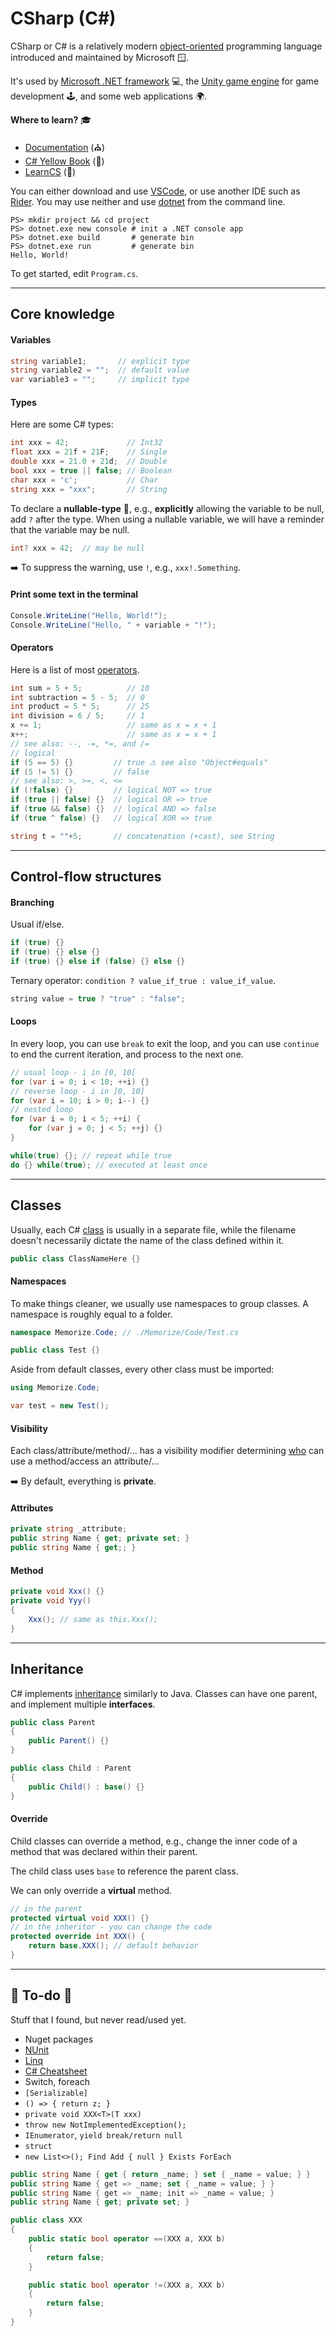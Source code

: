 # CSharp (C#)

<div class="row row-cols-md-2"><div>

CSharp or C# is a relatively modern [object-oriented](/programming-languages/_paradigm/oo.md) programming language introduced and maintained by Microsoft 🪟.

It's used by [Microsoft .NET framework](https://dotnet.microsoft.com/en-us/download/dotnet-framework) 💻, the [Unity game engine](https://unity.com/) for game development 🕹️, and some web applications 🌍.

**Where to learn?** 🎓

* [Documentation](https://learn.microsoft.com/en-us/dotnet/csharp/) (⛪)
* [C# Yellow Book](https://www.robmiles.com/c-yellow-book/) (👻)
* [LearnCS](https://www.learncs.org/) (👻)
</div><div>

You can either download and use [VSCode](/tools-and-frameworks/editors/vscode/index.md), or use another IDE such as [Rider](/tools-and-frameworks/editors/jetbrains/rider/index.md). You may use neither and use [dotnet](https://dotnet.microsoft.com/en-us/download/dotnet) from the command line.

```shell!
PS> mkdir project && cd project
PS> dotnet.exe new console # init a .NET console app
PS> dotnet.exe build       # generate bin
PS> dotnet.exe run         # generate bin
Hello, World!
```

To get started, edit `Program.cs`.
</div></div>

<hr class="sep-both">

## Core knowledge

<div class="row row-cols-md-2"><div>

#### Variables

```cs
string variable1;       // explicit type
string variable2 = "";  // default value
var variable3 = "";     // implicit type
```

#### Types

Here are some C# types:

```cs
int xxx = 42;             // Int32
float xxx = 21f + 21F;    // Single
double xxx = 21.0 + 21d;  // Double
bool xxx = true || false; // Boolean
char xxx = 'c';           // Char
string xxx = "xxx";       // String
```

To declare a **nullable-type** 🧨, e.g., **explicitly** allowing the variable to be null, add `?` after the type. When using a nullable variable, we will have a reminder that the variable may be null.

```cs
int? xxx = 42;  // may be null
```

➡️ To suppress the warning, use `!`, e.g., `xxx!.Something`.
</div><div>

#### Print some text in the terminal

```cs
Console.WriteLine("Hello, World!");
Console.WriteLine("Hello, " + variable + "!");
```

#### Operators

Here is a list of most [operators](/programming-languages/_paradigm/stuff/operators.md).

```cs
int sum = 5 + 5;          // 10
int subtraction = 5 - 5;  // 0
int product = 5 * 5;      // 25
int division = 6 / 5;     // 1
x += 1;                   // same as x = x + 1
x++;                      // same as x = x + 1
// see also: --, -=, *=, and /= 
// logical
if (5 == 5) {}         // true ⚠️ see also "Object#equals"
if (5 != 5) {}         // false
// see also: >, >=, <, <=
if (!false) {}         // logical NOT => true
if (true || false) {}  // logical OR => true
if (true && false) {}  // logical AND => false
if (true ^ false) {}   // logical XOR => true

string t = ""+5;       // concatenation (+cast), see String
```
</div></div>

<hr class="sep-both">

## Control-flow structures

<div class="row row-cols-md-2"><div>

#### Branching

Usual if/else.

```cs
if (true) {} 
if (true) {} else {}
if (true) {} else if (false) {} else {}
```

Ternary operator: `condition ? value_if_true : value_if_value`.

```java
string value = true ? "true" : "false";
```
</div><div>

#### Loops

In every loop, you can use `break` to exit the loop, and you can use `continue` to end the current iteration, and process to the next one.

```java
// usual loop - i in [0, 10[
for (var i = 0; i < 10; ++i) {}
// reverse loop - i in ]0, 10]
for (var i = 10; i > 0; i--) {}
// nested loop
for (var i = 0; i < 5; ++i) {
    for (var j = 0; j < 5; ++j) {}
}
```

```java
while(true) {}; // repeat while true
do {} while(true); // executed at least once
```
</div></div>

<hr class="sep-both">

## Classes

<div class="row row-cols-md-2"><div>

Usually, each C# [class](/programming-languages/_paradigm/oo.md#classes-and-objects) is usually in a separate file, while the filename doesn't necessarily dictate the name of the class defined within it.

```cs
public class ClassNameHere {}
```

#### Namespaces

To make things cleaner, we usually use namespaces to group classes. A namespace is roughly equal to a folder.

```cs
namespace Memorize.Code; // ./Memorize/Code/Test.cs

public class Test {}
```

Aside from default classes, every other class must be imported:

```cs
using Memorize.Code;

var test = new Test();
```

#### Visibility

Each class/attribute/method/... has a visibility modifier determining [who](/programming-languages/_paradigm/oo.md#access-control) can use a method/access an attribute/...

➡️ By default, everything is **private**.
</div><div>

#### Attributes

```cs
private string _attribute;
public string Name { get; private set; }
public string Name { get;; }
```

#### Method

```cs
private void Xxx() {}
private void Yyy()
{
    Xxx(); // same as this.Xxx();
}
```
</div></div>

<hr class="sep-both">

## Inheritance

<div class="row row-cols-md-2"><div>

C# implements [inheritance](/programming-languages/_paradigm/oo.md#content-inheritance) similarly to Java. Classes can have one parent, and implement multiple **interfaces**.

```cs
public class Parent
{
    public Parent() {}
}

public class Child : Parent
{
    public Child() : base() {}
}
```
</div><div>

#### Override

Child classes can override a method, e.g., change the inner code of a method that was declared within their parent.

The child class uses `base` to reference the parent class.

We can only override a **virtual** method.

```cs
// in the parent
protected virtual void XXX() {}
// in the inheritor - you can change the code
protected override int XXX() {
    return base.XXX(); // default behavior
}
```
</div></div>

<hr class="sep-both">

## 👻 To-do 👻

Stuff that I found, but never read/used yet.

<div class="row row-cols-md-2"><div>

* Nuget packages
* [NUnit](https://nunit.org/)
* [Linq](https://docs.microsoft.com/fr-fr/dotnet/csharp/programming-guide/concepts/linq/introduction-to-linq-queries)
* [C# Cheatsheet](https://gist.github.com/jwill9999/68c0da6c4c58efb42e25f887152256e1)
* Switch, foreach
* `[Serializable]`
* `() => { return z; }`
* `private void XXX<T>(T xxx)`
* `throw new NotImplementedException();`
* `IEnumerator`, `yield break/return null`
* `struct`
* `new List<>(); Find Add { null } Exists ForEach`
</div><div>

```cs
public string Name { get { return _name; } set { _name = value; } }
public string Name { get => _name; set { _name = value; } }
public string Name { get => _name; init => _name = value; }
public string Name { get; private set; }
```
```cs
public class XXX
{
    public static bool operator ==(XXX a, XXX b)
    {
        return false;
    }

    public static bool operator !=(XXX a, XXX b)
    {
        return false;
    }
}
```
</div></div>